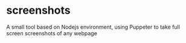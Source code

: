 # screenshots
A small tool based on Nodejs environment, using Puppeter to take full screen screenshots of any webpage
